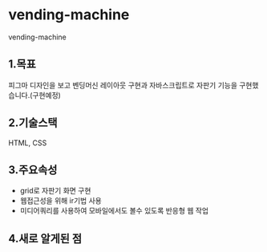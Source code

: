 # vending-machine

vending-machine

## 1.목표

피그마 디자인을 보고 벤딩머신 레이아웃 구현과 자바스크립트로 자판기 기능을 구현했습니다.(구현예정)

## 2.기술스택

HTML, CSS

## 3.주요속성

- grid로 자판기 화면 구현
- 웹접근성을 위해 ir기법 사용
- 미디어쿼리를 사용하여 모바일에서도 볼수 있도록 반응형 웹 작업

## 4.새로 알게된 점
